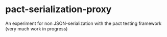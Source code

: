 # pact-serialization-proxy
An experiment for non JSON-serialization with the pact testing framework (very much work in progress)
